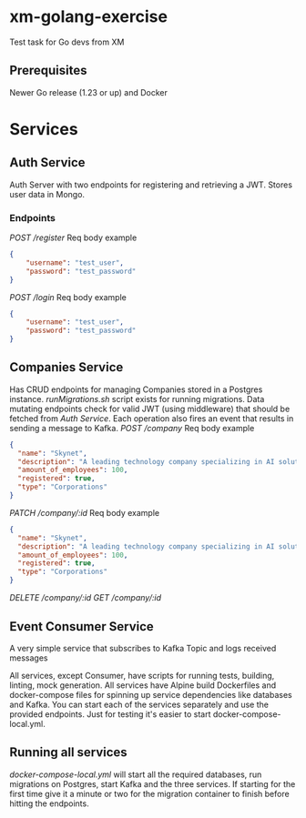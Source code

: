 # xm-golang-exercise
Test task for Go devs from XM

## Prerequisites
Newer Go release (1.23 or up) and Docker

# Services

## Auth Service
Auth Server with two endpoints for registering and retrieving a JWT. Stores user data in Mongo.
### Endpoints
*POST /register*
Req body example
```json
{
    "username": "test_user",
    "password": "test_password"
}
```
*POST /login*
Req body example
```json
{
    "username": "test_user",
    "password": "test_password"
}
```

## Companies Service
Has CRUD endpoints for managing Companies stored in a Postgres instance. *runMigrations.sh* script exists for running migrations. Data mutating endpoints check for valid JWT (using middleware) that should be fetched from *Auth Service*. Each operation also fires an event that results in sending a message to Kafka.
*POST /company*
Req body example
```json
{
  "name": "Skynet",
  "description": "A leading technology company specializing in AI solutions.",
  "amount_of_employees": 100,
  "registered": true,
  "type": "Corporations"
}
```
*PATCH /company/:id*
Req body example
```json
{
  "name": "Skynet",
  "description": "A leading technology company specializing in AI solutions.",
  "amount_of_employees": 100,
  "registered": true,
  "type": "Corporations"
}
```
*DELETE /company/:id*
*GET /company/:id*

## Event Consumer Service
A very simple service that subscribes to Kafka Topic and logs received messages

All services, except Consumer, have scripts for running tests, building, linting, mock generation. All services have Alpine build Dockerfiles and docker-compose files for spinning up service dependencies like databases and Kafka. You can start each of the services separately and use the provided endpoints. Just for testing it's easier to start docker-compose-local.yml.

## Running all services
*docker-compose-local.yml* will start all the required databases, run migrations on Postgres, start Kafka and the three services. If starting for the first time give it a minute or two for the migration container to finish before hitting the endpoints.

